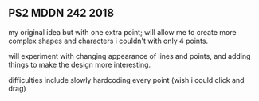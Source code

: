 ## PS2 MDDN 242 2018

my original idea but with one extra point; will allow me to create more complex shapes and characters i couldn't with only 4 points.

will experiment with changing appearance of lines and points, and adding things to make the design more interesting.

difficulties include slowly hardcoding every point (wish i could click and drag)